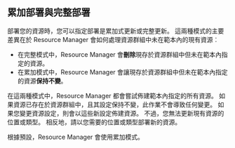 ## <a name="incremental-and-complete-deployments"></a>累加部署與完整部署
部署您的資源時，您可以指定部署是累加式更新或完整更新。 這兩種模式的主要差異在於 Resource Manager 會如何處理資源群組中未在範本內的現有資源︰

* 在完整模式中，Resource Manager 會**刪除**現存於資源群組中但未在範本內指定的資源。 
* 在累加模式中，Resource Manager 會讓現存於資源群組中但未在範本內指定的資源**保持不變**。

在這兩種模式中，Resource Manager 都會嘗試佈建範本內指定的所有資源。 如果資源已存在於資源群組中，且其設定保持不變，此作業不會導致任何變更。 如果您變更資源設定，則會以這些新設定佈建資源。 不過，您無法更新現有資源的位置或類型。 相反地，請以您需要的位置或類型部署新的資源。

根據預設，Resource Manager 會使用累加模式。


